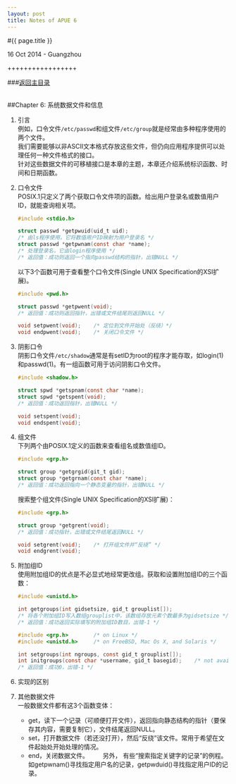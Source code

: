```yaml
---
layout: post
title: Notes of APUE 6
---
```


#{{ page.title }}  
<p class="meta">16 Oct 2014 - Guangzhou</p>   
+++++++++++++++++  

###[返回主目录][]  
<br>

##Chapter 6: 系统数据文件和信息
1. 引言  
    例如，口令文件`/etc/passwd`和组文件`/etc/group`就是经常由多种程序使用的两个文件。  
    我们需要能够以非ASCII文本格式存放这些文件，但仍向应用程序提供可以处理任何一种文件格式的接口。   
    针对这些数据文件的可移植接口是本章的主题，本章还介绍系统标识函数、时间和日期函数。  

2. 口令文件  
    POSIX.1只定义了两个获取口令文件项的函数。给出用户登录名或数值用户ID，就能查询相关项。  

    ```c
    #include <stdio.h>

    struct passwd *getpwuid(uid_t uid);
    /* 由ls程序使用，它将数值用户ID映射为用户登录名 */
    struct passwd *getpwnam(const char *name);
    /* 处理登录名，它由login程序使用 */
    /* 返回值：成功则返回一个指向passwd结构的指针，出错NULL */
    ```
    以下3个函数可用于查看整个口令文件(Single UNIX Specification的XSI扩展)。  

    ```c
    #include <pwd.h>

    struct passwd *getpwent(void);
    /* 返回值：成功则返回指针，出错或文件结尾则返回NULL */

    void setpwent(void);    /* 定位到文件开始处（反绕）*/
    void endpwent(void);    /* 关闭口令文件 */
    ```

3. 阴影口令  
    阴影口令文件`/etc/shadow`通常是有setID为root的程序才能存取，如login(1)和passwd(1)。有一组函数可用于访问阴影口令文件。  

    ```c
    #include <shadow.h>
    
    struct spwd *getspnam(const char *name);
    struct spwd *getspent(void);
    /* 返回值：成功返回指针，出错NULL */
    
    void setspent(void);
    void endspent(void);
    ```

4. 组文件  
    下列两个由POSIX.1定义的函数来查看组名或数值组ID。

    ```c
    #include <grp.h>

    struct group *getgrgid(git_t gid);
    struct group *getgrnam(const char *name);
    /* 返回值：成功返回指向一个静态变量的指针，出错NULL */
    ```
    搜索整个组文件(Single UNIX Specification的XSI扩展)：  

    ```c
    #include <grp.h>

    struct group *getgrent(void);
    /* 返回值：成功指针，出错或文件结尾返回NULL */

    void setgrent(void);    /* 打开组文件并“反绕” */
    void endgrent(void);
    ```

5. 附加组ID  
    使用附加组ID的优点是不必显式地经常更改组。获取和设置附加组ID的三个函数：  
    
    ```c
    #include <unistd.h>
    
    int getgroups(int gidsetsize, gid_t grouplist[]);
    /* 将各个附加组ID写入数组grouplist中，该数组存放元素个数最多为gidsetsize */
    /* 返回值：成功返回实际填写的附加组ID数目，出错-1 */
    
    #include <grp.h>        /* on Linux */
    #include <unistd.h>     /* on FreeBSD, Mac Os X, and Solaris */
    
    int setgroups(int ngroups, const gid_t grouplist[]);
    int initgroups(const char *username, gid_t basegid);    /* not available on Solaris */
    /* 返回值：成功0，出错-1 */
    ```

6. 实现的区别  
7. 其他数据文件  
    一般数据文件都有这3个函数变体：
    * get，读下一个记录（可顺便打开文件），返回指向静态结构的指针（要保存其内容，需要复制它），文件结尾返回NULL。
    * set，打开数据文件（若还没打开），然后“反绕”该文件。常用于希望在文件起始处开始处理的情况。
    * end，关闭数据文件。
　　另外， 有些“搜索指定关键字的记录”的例程。如getpwnam()寻找指定用户名的记录，getpwduid()寻找指定用户ID的记录。  



<br>  

[返回主目录]: /2014/09/22/notes-of-apue.html
